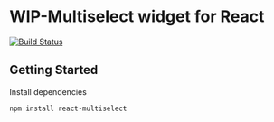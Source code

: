 # WIP-Multiselect widget for React

[![Build Status](https://travis-ci.org/pratik14/react-multiselect.svg?branch=master)](https://travis-ci.org/pratik14/react-mulitselect)

## Getting Started

Install dependencies

`npm install react-multiselect`
